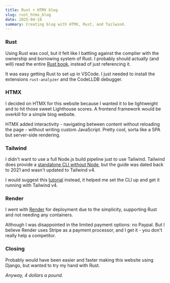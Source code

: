 ```yaml
---
title: Rust + HTMX blog
slug: rust_htmx_blog
date: 2025-04-18
summary: Creating blog with HTMX, Rust, and Tailwind.
---
```


### Rust

Using Rust was cool, but it felt like I battling against the complier with the ownership and borrowing system of Rust. I probably should actually (and will) read the entire [Rust book](https://doc.rust-lang.org/book/), instead of just referencing it.

It was easy getting Rust to set up in VSCode. I just needed to install the extensions `rust-analyzer` and the CodeLLDB debugger.

### HTMX

I decided on HTMX for this website because I wanted it to be lightweight and to hit those sweet Lighthouse scores. A frontend framework would be overkill for a simple blog website.

HTMX added interactivity - navigating between content without reloading the page - without writing custom JavaScript. Pretty cool, sorta like a SPA but server-side rendering.

### Tailwind

I didn't want to use a full Node.js build pipeline just to use Tailwind. Tailwind does provide a [standalone CLI without Node](https://tailwindcss.com/blog/standalone-cli), but the guide was dated back to 2021 and wasn't updated to Tailwind v4.

I would suggest this [tutorial](https://github.com/tailwindlabs/tailwindcss/discussions/15855) instead, it helped me set the CLI up and get it running with Tailwind v4.

### Render

I went with [Render](https://render.com/) for deployment due to the simplicity, supporting Rust and not needing any containers.

Although I was disappointed in the limited payment options: no Paypal. But I believe Render uses Stripe as a payment processor, and I get it - you don't really help a competitor.

### Closing

Probably would have been easier and faster making this website using Django, but wanted to try my hand with Rust.

*Anyway, 4 dollars a pound.*
